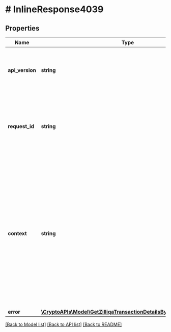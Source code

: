 # # InlineResponse4039

## Properties

Name | Type | Description | Notes
------------ | ------------- | ------------- | -------------
**api_version** | **string** | Specifies the version of the API that incorporates this endpoint. |
**request_id** | **string** | Defines the ID of the request. The &#x60;requestId&#x60; is generated by Crypto APIs and it&#39;s unique for every request. |
**context** | **string** | In batch situations the user can use the context to correlate responses with requests. This property is present regardless of whether the response was successful or returned as an error. &#x60;context&#x60; is specified by the user. | [optional]
**error** | [**\CryptoAPIs\Model\GetZilliqaTransactionDetailsByTransactionIDE403**](GetZilliqaTransactionDetailsByTransactionIDE403.md) |  |

[[Back to Model list]](../../README.md#models) [[Back to API list]](../../README.md#endpoints) [[Back to README]](../../README.md)
